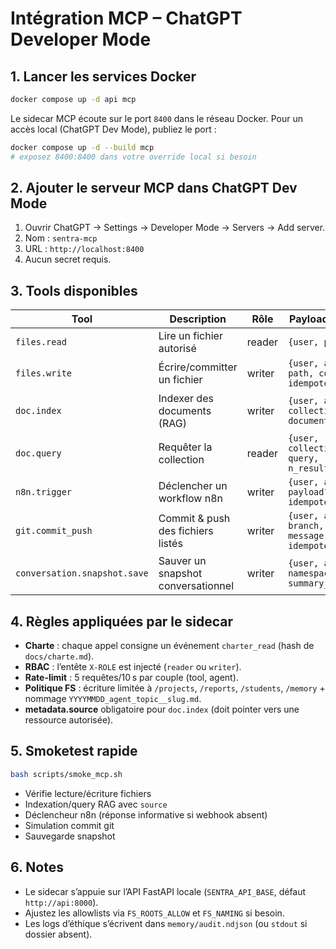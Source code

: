 # Intégration MCP – ChatGPT Developer Mode

## 1. Lancer les services Docker

```bash
docker compose up -d api mcp
```

Le sidecar MCP écoute sur le port `8400` dans le réseau Docker. Pour un accès local (ChatGPT Dev Mode), publiez le port :

```bash
docker compose up -d --build mcp
# exposez 8400:8400 dans votre override local si besoin
```

## 2. Ajouter le serveur MCP dans ChatGPT Dev Mode

1. Ouvrir ChatGPT → Settings → Developer Mode → Servers → Add server.
2. Nom : `sentra-mcp`
3. URL : `http://localhost:8400`
4. Aucun secret requis.

## 3. Tools disponibles

| Tool | Description | Rôle | Payload principal |
|------|-------------|------|-------------------|
| `files.read` | Lire un fichier autorisé | reader | `{user, path}` |
| `files.write` | Écrire/committer un fichier | writer | `{user, agent, path, content, idempotency_key?}` |
| `doc.index` | Indexer des documents (RAG) | writer | `{user, agent, collection, documents[]}` |
| `doc.query` | Requêter la collection | reader | `{user, collection, query, n_results?}` |
| `n8n.trigger` | Déclencher un workflow n8n | writer | `{user, agent, payload?, idempotency_key?}` |
| `git.commit_push` | Commit & push des fichiers listés | writer | `{user, agent, branch, paths[], message, idempotency_key?}` |
| `conversation.snapshot.save` | Sauver un snapshot conversationnel | writer | `{user, agent, namespace, summary_hint?}` |

## 4. Règles appliquées par le sidecar

- **Charte** : chaque appel consigne un événement `charter_read` (hash de `docs/charte.md`).
- **RBAC** : l’entête `X-ROLE` est injecté (`reader` ou `writer`).
- **Rate-limit** : 5 requêtes/10 s par couple (tool, agent).
- **Politique FS** : écriture limitée à `/projects`, `/reports`, `/students`, `/memory` + nommage `YYYYMMDD_agent_topic__slug.md`.
- **metadata.source** obligatoire pour `doc.index` (doit pointer vers une ressource autorisée).

## 5. Smoketest rapide

```bash
bash scripts/smoke_mcp.sh
```

- Vérifie lecture/écriture fichiers
- Indexation/query RAG avec `source`
- Déclencheur n8n (réponse informative si webhook absent)
- Simulation commit git
- Sauvegarde snapshot

## 6. Notes

- Le sidecar s’appuie sur l’API FastAPI locale (`SENTRA_API_BASE`, défaut `http://api:8000`).
- Ajustez les allowlists via `FS_ROOTS_ALLOW` et `FS_NAMING` si besoin.
- Les logs d’éthique s’écrivent dans `memory/audit.ndjson` (ou `stdout` si dossier absent).
